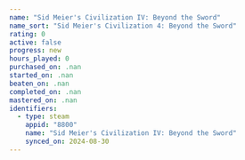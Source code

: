 ```yaml
---
name: "Sid Meier's Civilization IV: Beyond the Sword"
name_sort: "Sid Meier's Civilization 4: Beyond the Sword"
rating: 0
active: false
progress: new
hours_played: 0
purchased_on: .nan
started_on: .nan
beaten_on: .nan
completed_on: .nan
mastered_on: .nan
identifiers:
  - type: steam
    appid: "8800"
    name: "Sid Meier's Civilization IV: Beyond the Sword"
    synced_on: 2024-08-30
---
```

